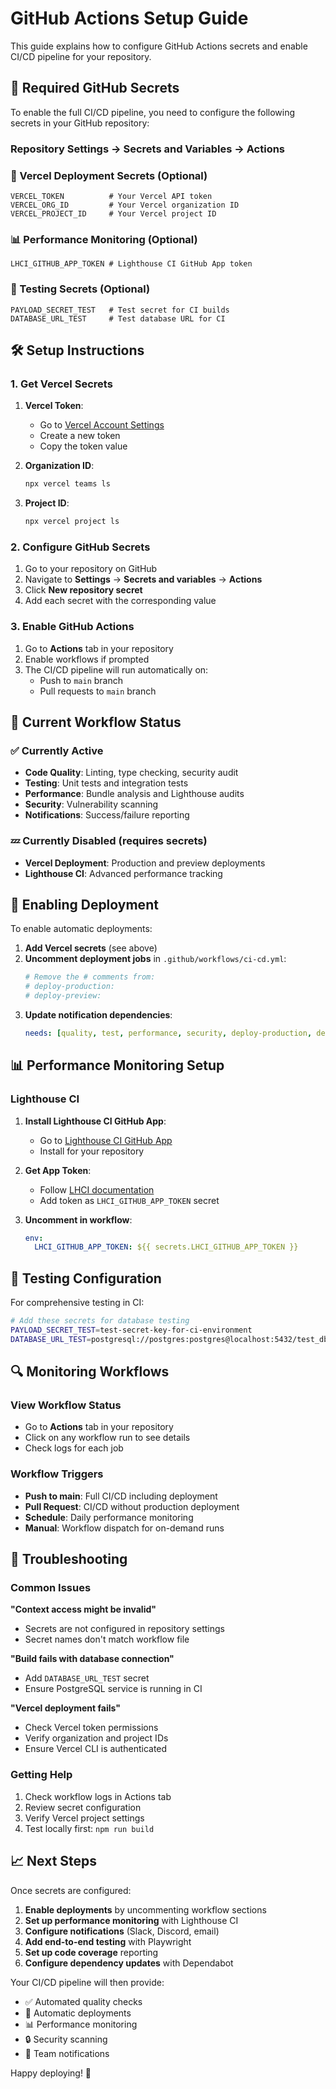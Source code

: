 # GitHub Actions Setup Guide

This guide explains how to configure GitHub Actions secrets and enable CI/CD pipeline for your repository.

## 🔐 Required GitHub Secrets

To enable the full CI/CD pipeline, you need to configure the following secrets in your GitHub repository:

### Repository Settings → Secrets and Variables → Actions

### 🚀 Vercel Deployment Secrets (Optional)
```
VERCEL_TOKEN          # Your Vercel API token
VERCEL_ORG_ID         # Your Vercel organization ID  
VERCEL_PROJECT_ID     # Your Vercel project ID
```

### 📊 Performance Monitoring (Optional)
```
LHCI_GITHUB_APP_TOKEN # Lighthouse CI GitHub App token
```

### 🧪 Testing Secrets (Optional)
```
PAYLOAD_SECRET_TEST   # Test secret for CI builds
DATABASE_URL_TEST     # Test database URL for CI
```

## 🛠️ Setup Instructions

### 1. Get Vercel Secrets

1. **Vercel Token**:
   - Go to [Vercel Account Settings](https://vercel.com/account/tokens)
   - Create a new token
   - Copy the token value

2. **Organization ID**:
   ```bash
   npx vercel teams ls
   ```

3. **Project ID**:
   ```bash
   npx vercel project ls
   ```

### 2. Configure GitHub Secrets

1. Go to your repository on GitHub
2. Navigate to **Settings** → **Secrets and variables** → **Actions**
3. Click **New repository secret**
4. Add each secret with the corresponding value

### 3. Enable GitHub Actions

1. Go to **Actions** tab in your repository
2. Enable workflows if prompted
3. The CI/CD pipeline will run automatically on:
   - Push to `main` branch
   - Pull requests to `main` branch

## 🔄 Current Workflow Status

### ✅ Currently Active
- **Code Quality**: Linting, type checking, security audit
- **Testing**: Unit tests and integration tests
- **Performance**: Bundle analysis and Lighthouse audits  
- **Security**: Vulnerability scanning
- **Notifications**: Success/failure reporting

### 💤 Currently Disabled (requires secrets)
- **Vercel Deployment**: Production and preview deployments
- **Lighthouse CI**: Advanced performance tracking

## 🚀 Enabling Deployment

To enable automatic deployments:

1. **Add Vercel secrets** (see above)
2. **Uncomment deployment jobs** in `.github/workflows/ci-cd.yml`:
   ```yaml
   # Remove the # comments from:
   # deploy-production:
   # deploy-preview:
   ```
3. **Update notification dependencies**:
   ```yaml
   needs: [quality, test, performance, security, deploy-production, deploy-preview]
   ```

## 📊 Performance Monitoring Setup

### Lighthouse CI

1. **Install Lighthouse CI GitHub App**:
   - Go to [Lighthouse CI GitHub App](https://github.com/apps/lighthouse-ci)
   - Install for your repository

2. **Get App Token**:
   - Follow [LHCI documentation](https://github.com/GoogleChrome/lighthouse-ci/blob/main/docs/getting-started.md#github-status-checks)
   - Add token as `LHCI_GITHUB_APP_TOKEN` secret

3. **Uncomment in workflow**:
   ```yaml
   env:
     LHCI_GITHUB_APP_TOKEN: ${{ secrets.LHCI_GITHUB_APP_TOKEN }}
   ```

## 🧪 Testing Configuration

For comprehensive testing in CI:

```bash
# Add these secrets for database testing
PAYLOAD_SECRET_TEST=test-secret-key-for-ci-environment
DATABASE_URL_TEST=postgresql://postgres:postgres@localhost:5432/test_db
```

## 🔍 Monitoring Workflows

### View Workflow Status
- Go to **Actions** tab in your repository
- Click on any workflow run to see details
- Check logs for each job

### Workflow Triggers
- **Push to main**: Full CI/CD including deployment
- **Pull Request**: CI/CD without production deployment  
- **Schedule**: Daily performance monitoring
- **Manual**: Workflow dispatch for on-demand runs

## 🚨 Troubleshooting

### Common Issues

**"Context access might be invalid"**
- Secrets are not configured in repository settings
- Secret names don't match workflow file

**"Build fails with database connection"**
- Add `DATABASE_URL_TEST` secret
- Ensure PostgreSQL service is running in CI

**"Vercel deployment fails"**
- Check Vercel token permissions
- Verify organization and project IDs
- Ensure Vercel CLI is authenticated

### Getting Help

1. Check workflow logs in Actions tab
2. Review secret configuration
3. Verify Vercel project settings
4. Test locally first: `npm run build`

## 📈 Next Steps

Once secrets are configured:

1. **Enable deployments** by uncommenting workflow sections
2. **Set up performance monitoring** with Lighthouse CI
3. **Configure notifications** (Slack, Discord, email)
4. **Add end-to-end testing** with Playwright
5. **Set up code coverage** reporting
6. **Configure dependency updates** with Dependabot

Your CI/CD pipeline will then provide:
- ✅ Automated quality checks
- 🚀 Automatic deployments  
- 📊 Performance monitoring
- 🔒 Security scanning
- 📧 Team notifications

Happy deploying! 🎉